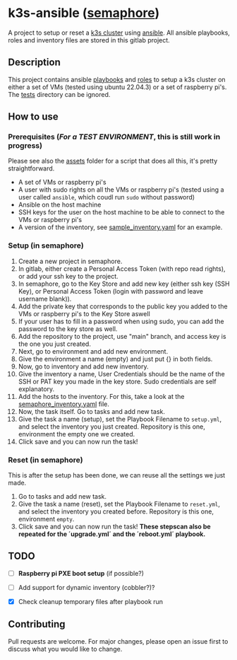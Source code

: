 # k3s-ansible ([semaphore](https://www.semui.co/))
A project to setup or reset a [k3s cluster](https://k3s.io/) using [ansible](https://www.ansible.com/).
All ansible playbooks, roles and inventory files are stored in this gitlab project.

## Description
This project contains ansible [playbooks](.) and [roles](./roles/) to setup a k3s cluster on either a set of VMs (tested using ubuntu 22.04.3) or a set of raspberry pi's.  
The [tests]() directory can be ignored.  


## How to use
### Prerequisites (***For a TEST ENVIRONMENT***, this is still work in progress)
Please see also the [assets](./assets/node_setup/) folder for a script that does all this, it's pretty straightforward.  
- A set of VMs or raspberry pi's  
- A user with sudo rights on all the VMs or raspberry pi's (tested using a user called `ansible`, which coudl run `sudo` without password)  
- Ansible on the host machine  
- SSH keys for the user on the host machine to be able to connect to the VMs or raspberry pi's  
- A version of the inventory, see [sample_inventory.yaml](./inventories/SEMAPHORE_TOCOPY_INVENTORY.yaml) for an example.  

### Setup (in semaphore)  
1. Create a new project in semaphore.    
2. In gitlab, either create a Personal Access Token (with repo read rights), or add your ssh key to the project.  
3. In semaphore, go to the Key Store and add new key (either ssh key (SSH Key), or Personal Access Token (login with password and leave username blank)).  
4. Add the private key that corresponds to the public key you added to the VMs or raspberry pi's to the Key Store aswell
4. If your user has to fill in a password when using sudo, you can add the password to the key store as well.
5. Add the repository to the project, use "main" branch, and access key is the one you just created.  
6. Next, go to environment and add new environment.  
7. Give the environment a name (empty) and just put {} in both fields.  
8. Now, go to inventory and add new inventory.
9. Give the inventory a name, User Credentials should be the name of the SSH or PAT key you made in the key store. Sudo credentials are self explanatory.  
10. Add the hosts to the inventory. For this, take a look at the [semaphore_inventory.yaml](./inventories/SEMAPHORE_TOCOPY_INVENTORY.yaml) file.  
11. Now, the task itself. Go to tasks and add new task.  
12. Give the task a name (setup), set the Playbook Filename to `setup.yml`, and select the inventory you just created. Repository is this one, environment the empty one we created.
13. Click save and you can now run the task!  

### Reset (in semaphore)
This is after the setup has been done, we can reuse all the settings we just made.
1. Go to tasks and add new task.
2. Give the task a name (reset), set the Playbook Filename to `reset.yml`, and select the inventory you created before. Repository is this one, environment `empty`.
3. Click save and you can now run the task!
**These stepscan also be repeated for the ´upgrade.yml´ and the ´reboot.yml´ playbook.**


## TODO
- [ ] **Raspberry pi PXE boot setup** (if possible?)
- [ ] Add support for dynamic inventory (cobbler?)?
- [x] Check cleanup temporary files after playbook run


## Contributing
Pull requests are welcome. For major changes, please open an issue first to discuss what you would like to change.